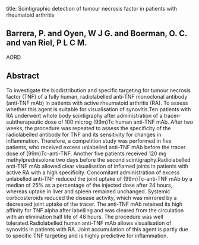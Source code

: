 title: Scintigraphic detection of tumour necrosis factor in patients with rheumatoid arthritis

## Barrera, P. and Oyen, W J G. and Boerman, O. C. and van Riel, P L C M.
AORD


## Abstract
To investigate the biodistribution and specific targeting for tumour necrosis factor (TNF) of a fully human, radiolabelled anti-TNF monoclonal antibody (anti-TNF mAb) in patients with active rheumatoid arthritis (RA). To assess whether this agent is suitable for visualisation of synovitis.Ten patients with RA underwent whole body scintigraphy after administration of a tracer-subtherapeutic dose of 100 microg (99m)Tc human anti-TNF mAb. After two weeks, the procedure was repeated to assess the specificity of the radiolabelled antibody for TNF and its sensitivity for changes in inflammation. Therefore, a competition study was performed in five patients, who received excess unlabelled anti-TNF mAb before the tracer dose of (99m)Tc-anti-TNF. Another five patients received 120 mg methylprednisolone two days before the second scintigraphy.Radiolabelled anti-TNF mAb allowed clear visualisation of inflamed joints in patients with active RA with a high specificity. Concomitant administration of excess unlabelled anti-TNF reduced the joint uptake of (99m)Tc-anti-TNF mAb by a median of 25% as a percentage of the injected dose after 24 hours, whereas uptake in liver and spleen remained unchanged. Systemic corticosteroids reduced the disease activity, which was mirrored by a decreased joint uptake of the tracer. The anti-TNF mAb retained its high affinity for TNF alpha after labelling and was cleared from the circulation with an elimination half life of 48 hours. The procedure was well tolerated.Radiolabelled human anti-TNF mAb allows visualisation of synovitis in patients with RA. Joint accumulation of this agent is partly due to specific TNF targeting and is highly predictive for inflammation.

